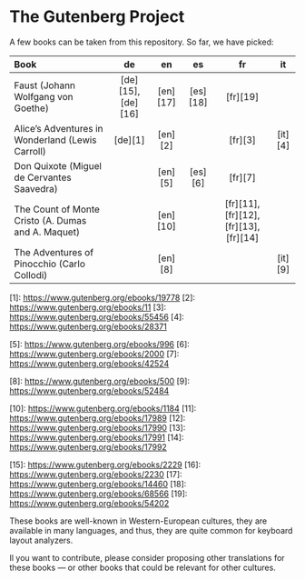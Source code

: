 # The Gutenberg Project

A few books can be taken from this repository. So far, we have picked:

| Book                                               | de       | en       | es       | fr       | it       |
| :------------------------------------------------- | :------: | :------: | :------: | :------: | :------: | 
| Faust (Johann Wolfgang von Goethe)                 | [de][15], [de][16] | [en][17] | [es][18] | [fr][19] |   |
| Alice’s Adventures in Wonderland (Lewis Carroll)   | [de][1]  | [en][2]  |          | [fr][3]  | [it][4]  |
| Don Quixote (Miguel de Cervantes Saavedra)         |          | [en][5]  | [es][6]  | [fr][7]  |          |
| The Count of Monte Cristo (A. Dumas and A. Maquet) |          | [en][10] |          | [fr][11], [fr][12], [fr][13], [fr][14] |   |
| The Adventures of Pinocchio (Carlo Collodi)        |          | [en][8]  |          |          | [it][9]  |

<!-- Alice’s Adventures in Wonderland (Lewis Carroll) -->
[1]: https://www.gutenberg.org/ebooks/19778 <!-- de -->
[2]: https://www.gutenberg.org/ebooks/11 <!-- en -->
[3]: https://www.gutenberg.org/ebooks/55456 <!-- fr -->
[4]: https://www.gutenberg.org/ebooks/28371 <!-- it -->
<!-- Don Quixote (Miguel de Cervantes Saavedra) -->
[5]: https://www.gutenberg.org/ebooks/996 <!-- en -->
[6]: https://www.gutenberg.org/ebooks/2000 <!-- es -->
[7]: https://www.gutenberg.org/ebooks/42524 <!-- fr -->
<!-- The Adventures of Pinocchio (Carlo Collodi)  -->
[8]: https://www.gutenberg.org/ebooks/500 <!-- en -->
[9]: https://www.gutenberg.org/ebooks/52484 <!-- it -->
<!-- The Count of Monte Cristo (Alexandre Dumas and Auguste Maquet) -->
[10]: https://www.gutenberg.org/ebooks/1184 <!-- en -->
[11]: https://www.gutenberg.org/ebooks/17989 <!-- fr Part 1 -->
[12]: https://www.gutenberg.org/ebooks/17990 <!-- fr Part 2 -->
[13]: https://www.gutenberg.org/ebooks/17991 <!-- fr Part 3 -->
[14]: https://www.gutenberg.org/ebooks/17992 <!-- fr Part 4 -->
<!-- Faust (Johann Wolfgang von Goethe) -->
[15]: https://www.gutenberg.org/ebooks/2229 <!-- de Part 1 -->
[16]: https://www.gutenberg.org/ebooks/2230 <!-- de Part 2 -->
[17]: https://www.gutenberg.org/ebooks/14460 <!-- en -->
[18]: https://www.gutenberg.org/ebooks/68566 <!-- es -->
[19]: https://www.gutenberg.org/ebooks/54202 <!-- fr -->


These books are well-known in Western-European cultures, they are available in
many languages, and thus, they are quite common for keyboard layout analyzers.

Il you want to contribute, please consider proposing other translations for
these books — or other books that could be relevant for other cultures.
